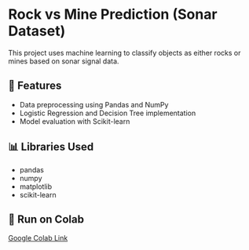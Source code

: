 # Rock vs Mine Prediction (Sonar Dataset)

This project uses machine learning to classify objects as either rocks or mines based on sonar signal data.

## 📁 Features
- Data preprocessing using Pandas and NumPy
- Logistic Regression and Decision Tree implementation
- Model evaluation with Scikit-learn

## 📊 Libraries Used
- pandas
- numpy
- matplotlib
- scikit-learn

## 📌 Run on Colab
[Google Colab Link](https://colab.research.google.com/drive/1Aeq_eoI1Uq9OYHTEXVAhEE3XIPH8Chzn#scrollTo=XkebRMsURtQq)
